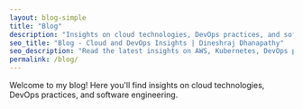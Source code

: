 ```yaml
---
layout: blog-simple
title: "Blog"
description: "Insights on cloud technologies, DevOps practices, and software engineering from Dineshraj Dhanapathy"
seo_title: "Blog - Cloud and DevOps Insights | Dineshraj Dhanapathy"
seo_description: "Read the latest insights on AWS, Kubernetes, DevOps practices, and modern infrastructure technologies from experienced Cloud Engineer Dineshraj Dhanapathy."
permalink: /blog/
---
```


Welcome to my blog! Here you'll find insights on cloud technologies, DevOps practices, and software engineering.